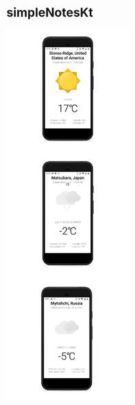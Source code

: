 # simpleNotesKt

<img src="https://github.com/IllidanStormrage1/simpleWeatherAppKt/blob/master/Screenshots/pixel_quite_black_portrait.png" width="287"/> <img src="https://github.com/IllidanStormrage1/simpleWeatherAppKt/blob/master/Screenshots/pixel_quite_black_portrait2.png" width="287"/> <img src="https://github.com/IllidanStormrage1/simpleWeatherAppKt/blob/master/Screenshots/pixel_quite_black_landscape3.png" width="287"/>
